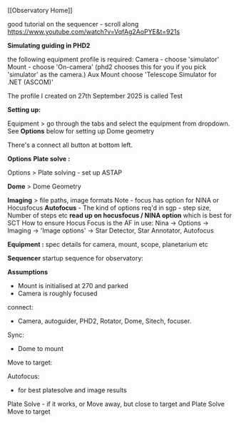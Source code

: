 [[Observatory Home]]

good tutorial on the sequencer - scroll along
https://www.youtube.com/watch?v=VqfAg2AoPYE&t=921s

**Simulating guiding in PHD2**

the following equipment profile is required:
Camera - choose 'simulator'
Mount - choose 'On-camera'  (phd2 chooses this for you if you pick 'simulator' as the camera.)
Aux Mount choose 'Telescope Simulator for .NET (ASCOM)'

The profile I created on 27th September 2025 is called Test

**Setting up:**

Equipment > go through the tabs and select the equipment from dropdown.
See **Options** below for setting up Dome geometry

There's a connect all button at bottom left.

**Options**
**Plate solve :**

Options > Plate solving - set up ASTAP

**Dome** > Dome Geometry

**Imaging** > file paths, image formats
Note - focus has option for NINA or Hocusfocus
**Autofocus** - The kind of options req'd in sgp - step size, Number of steps etc
**read up on hocusfocus / NINA option** which is best for SCT
How to ensure Hocus Focus is the AF in use: Nina -> Options -> Imaging -> 'Image options' -> Star Detector, Star Annotator, Autofocus 

**Equipment :**
spec details for camera, mount, scope, planetarium etc


**Sequencer**
startup sequence for observatory:

**Assumptions**
- Mount is initialised at 270 and parked
- Camera is roughly focused

connect:
- Camera, autoguider, PHD2, Rotator, Dome, Sitech, focuser.

Sync:
- Dome to mount

Move to target:

Autofocus:
- for best platesolve and image results


Plate Solve - if it works, or
Move away, but close to target and Plate Solve
Move to target







